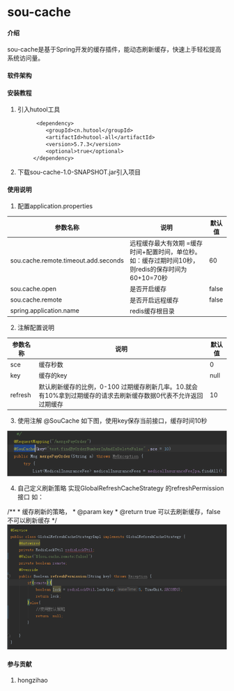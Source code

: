 # sou-cache

#### 介绍
sou-cache是基于Spring开发的缓存插件，能动态刷新缓存，快速上手轻松提高系统访问量。
 
#### 软件架构



#### 安装教程

1.    
    引入hutool工具

             <dependency>
                <groupId>cn.hutool</groupId>
                <artifactId>hutool-all</artifactId>
                <version>5.7.3</version>
                <optional>true</optional>
            </dependency>


2.  下载sou-cache-1.0-SNAPSHOT.jar引入项目


#### 使用说明

1.  配置application.properties

| 参数名称                                 | 说明                                                         | 默认值   |
|--------------------------------------|------------------------------------------------------------|-------|
| sou.cache.remote.timeout.add.seconds | 远程缓存最大有效期 =缓存时间+配置时间，单位秒。如：缓存过期时间10秒，则redis的保存时间为60+10=70秒 | 60    |
| sou.cache.open                       | 是否开启缓存                                                     | false |
| sou.cache.remote                     | 是否开启远程缓存                                                   | false |
| spring.application.name              | redis缓存根目录                                                | |


2.  注解配置说明

| 参数名称                                 | 说明                                                         | 默认值   |
|--------------------------------------|------------------------------------------------------------|-------|
| sce | 	缓存秒数 | 0 |
| key                      | 缓存的key                                                    | null|
| refresh | 默认刷新缓存的比例，0-100 过期缓存刷新几率。10.就会有10%拿到过期缓存的请求去刷新缓存数据0代表不允许返回过期缓存| 10|                                              


3.  使用注解
@SouCache
如下图，使用key保存当前接口，缓存时间10秒

![输入图片说明](imgimage.png)

4.  自己定义刷新策略
实现GlobalRefreshCacheStrategy 的refreshPermission接口
如：

   /**
     * 缓存刷新的策略，
     * @param key
     * @return true 可以去刷新缓存，false 不可以刷新缓存
     */
![输入图片说明](image.png)

#### 参与贡献

1.  hongzihao




